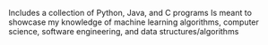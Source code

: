 
Includes a collection of Python, Java, and C programs
Is meant to showcase my knowledge of machine learning algorithms, computer science, software engineering, and data structures/algorithms
